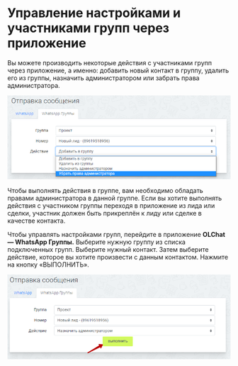 # Управление настройками и участниками групп через приложение

Вы можете производить некоторые действия с участниками групп через приложение, а именно: добавить новый контакт в группу, удалить его из группы, назначить администратором или забрать права администратора.

![](<../.gitbook/assets/image (273).png>)

Чтобы выполнять действия в группе, вам необходимо обладать правами администратора в данной группе. Если вы хотите выполнять действия с участником группы переходя в приложение из лида или сделки, участник должен быть прикреплён к лиду или сделке в качестве контакта.

Чтобы управлять настройками групп, перейдите в приложение **OLChat — WhatsApp Группы.** Выберите нужную группу из списка подключенных групп. Выберите нужный контакт. Затем выберите действие, которое вы хотите произвести с данным контактом. Нажмите на кнопку «ВЫПОЛНИТЬ».

![](<../.gitbook/assets/image (553).png>)

